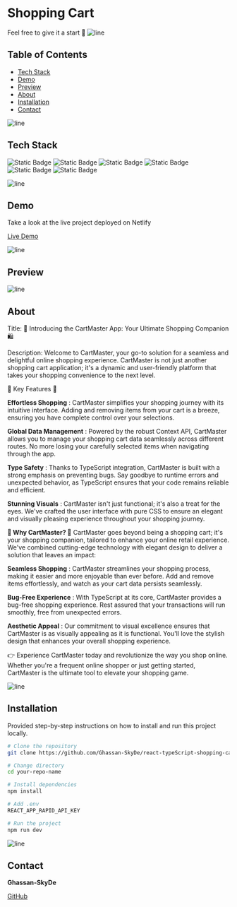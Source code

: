 # Shopping Cart
Feel free to give it a start 🌟
![line]
## Table of Contents

- [Tech Stack](#tech-stack)
- [Demo](#demo)
- [Preview](#preview)
- [About](#about)
- [Installation](#installation)
- [Contact](#contact)

![line]

## Tech Stack
![Static Badge](https://img.shields.io/badge/TypeScript-black?style=for-the-badge&logo=typescript)
![Static Badge](https://img.shields.io/badge/React-black?style=for-the-badge&logo=react)
![Static Badge](https://img.shields.io/badge/CSS-black?style=for-the-badge&logo=CSS3)
![Static Badge](https://img.shields.io/badge/context%2Fapi-black?style=for-the-badge)
![Static Badge](https://img.shields.io/badge/Vite-black?style=for-the-badge&logo=vite)
![Static Badge](https://img.shields.io/badge/Netlify-black?style=for-the-badge&logo=netlify)

![line]

## Demo

Take a look at the live project deployed on Netlify

[Live Demo](https://shopping-cart-typescript-skyde.netlify.app)

![line]

## Preview


![line]

## About

Title: 🛒 Introducing the CartMaster App: Your Ultimate Shopping Companion 🛍️

Description:
Welcome to CartMaster, your go-to solution for a seamless and delightful online shopping experience. CartMaster is not just another shopping cart application; it's a dynamic and user-friendly platform that takes your shopping convenience to the next level.

🌟 Key Features 🌟

**Effortless Shopping** : CartMaster simplifies your shopping journey with its intuitive interface. Adding and removing items from your cart is a breeze, ensuring you have complete control over your selections.

**Global Data Management** : Powered by the robust Context API, CartMaster allows you to manage your shopping cart data seamlessly across different routes. No more losing your carefully selected items when navigating through the app.

**Type Safety** : Thanks to TypeScript integration, CartMaster is built with a strong emphasis on preventing bugs. Say goodbye to runtime errors and unexpected behavior, as TypeScript ensures that your code remains reliable and efficient.

**Stunning Visuals** : CartMaster isn't just functional; it's also a treat for the eyes. We've crafted the user interface with pure CSS to ensure an elegant and visually pleasing experience throughout your shopping journey.

**🚀 Why CartMaster? 🚀**
CartMaster goes beyond being a shopping cart; it's your shopping companion, tailored to enhance your online retail experience. We've combined cutting-edge technology with elegant design to deliver a solution that leaves an impact:

**Seamless Shopping** : CartMaster streamlines your shopping process, making it easier and more enjoyable than ever before. Add and remove items effortlessly, and watch as your cart data persists seamlessly.

**Bug-Free Experience** : With TypeScript at its core, CartMaster provides a bug-free shopping experience. Rest assured that your transactions will run smoothly, free from unexpected errors.

**Aesthetic Appeal** : Our commitment to visual excellence ensures that CartMaster is as visually appealing as it is functional. You'll love the stylish design that enhances your overall shopping experience.

👉 Experience CartMaster today and revolutionize the way you shop online. Whether you're a frequent online shopper or just getting started, CartMaster is the ultimate tool to elevate your shopping game.

![line]

## Installation

Provided step-by-step instructions on how to install and run this project locally.

```bash
# Clone the repository
git clone https://github.com/Ghassan-SkyDe/react-typeScript-shopping-cart

# Change directory
cd your-repo-name

# Install dependencies
npm install

# Add .env
REACT_APP_RAPID_API_KEY

# Run the project
npm run dev
```

![line]

[line]: https://user-images.githubusercontent.com/75939390/137615281-3a875960-92cc-407f-97fe-fd2319bdb252.png
## Contact

**Ghassan-SkyDe**

[GitHub](https://github.com/Ghassan-SkyDe)
